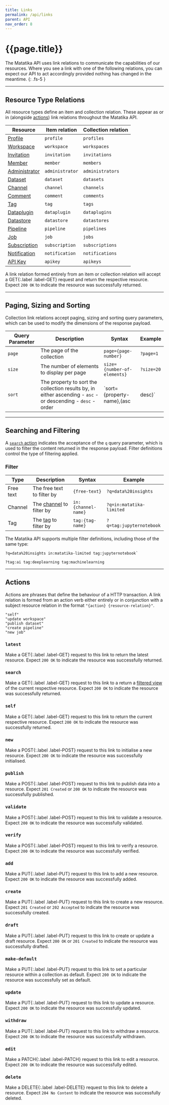 ```yaml
---
title: Links
permalink: /api/links
parent: API
nav_order: 8
---
```


# {{page.title}}

The Matatika API uses link relations to communicate the capabilities of our resources.  Where you see a link with one of the following relations, you can expect our API to act accordingly provided nothing has changed in the meantime.
{: .fs-5 }

---

## Resource Type Relations

All resource types define an item and collection relation. These appear as or in (alongside [actions](#actions)) link relations throughout the Matatika API.

Resource | Item relation | Collection relation
-------- | ------------- | -------------------
[Profile](resources/profiles) | `profile` | `profiles`
[Workspace](resources/workspaces) | `workspace` | `workspaces`
[Invitation](resources/invitations) | `invitation` | `invitations`
[Member](resources/members) | `member` | `members`
[Administrator](resources/administrators) | `administrator` | `administrators`
[Dataset](resources/datasets) | `dataset` | `datasets`
[Channel](resources/channels) | `channel` | `channels`
[Comment](resources/comments) | `comment` | `comments`
[Tag](resources/tags) | `tag` | `tags`
[Dataplugin](resources/dataplugins) | `dataplugin` | `dataplugins`
[Datastore](resources/datastores) | `datastore` | `datastores`
[Pipeline](resources/pipelines) | `pipeline` | `pipelines`
[Job](resources/jobs) | `job` | `jobs`
[Subscription](resources/subscriptions) | `subscription` | `subscriptions`
[Notification](resources/notifications) | `notification` | `notifications`
[API Key](resources/apikeys) | `apikey` | `apikeys`

A link relation formed entirely from an item or collection relation will accept a <span>GET</span>{:.label .label-GET} request and return the respective resource. Expect `200 OK` to indicate the resource was successfully returned.

---

## Paging, Sizing and Sorting
Collection link relations accept paging, sizing and sorting query parameters, which can be used to modify the dimensions of the response payload.

Query Parameter | Description | Syntax | Example
--------------- | ----------- | ------ | -------
`page` | The page of the collection | `page={page-number}` | `?page=1`
`size` | The number of elements to display per page | `size={number-of-elements}` | `?size=20`
`sort` | The property to sort the collection results by, in either ascending - `asc` - or descending - `desc` -  order | `sort={property-name},(asc|desc)` | `?sort=name,asc`

---

## Searching and Filtering
A [`search` action](#search) indicates the acceptance of the `q` query parameter, which is used to filter the content returned in the response payload. Filter definitions control the type of filtering applied.

### Filter

Type | Description | Syntax | Example
---- | ----------- | ------ | -------
Free text | The free text to filter by | `{free-text}` | `?q=data%20insights`
Channel | The [channel](resources/channels) to filter by | `in:{channel-name}` | `?q=in:matatika-limited`
Tag | The [tag](resources/tags) to filter by | `tag:{tag-name}` | `?q=tag:jupyternotebook`

The Matatika API supports multiple filter definitions, including those of the same type:

```
?q=data%20insights in:matatika-limited tag:jupyternotebook`
```

```
?tag:ai tag:deeplearning tag:machinelearning
```

---

## Actions
Actions are phrases that define the behaviour of a HTTP transaction. A link relation is formed from an action verb either entirely or in conjunction with a subject resource relation in the format `"{action} {resource-relation}"`.

```
"self"
"update workspace"
"publish dataset"
"create pipeline"
"new job"
```

### `latest`
Make a <span>GET</span>{:.label .label-GET} request to this link to return the latest resource. Expect `200 OK` to indicate the resource was successfully returned.

### `search`
Make a <span>GET</span>{:.label .label-GET} request to this link to a return a [filtered view](#searching-and-filtering) of the current respective resource. Expect `200 OK` to indicate the resource was successfully returned.

### `self`
Make a  <span>GET</span>{:.label .label-GET} request to this link to return the current respective resource. Expect `200 OK` to indicate the resource was successfully returned.

### `new`
Make a <span>POST</span>{:.label .label-POST} request to this link to initialise a new resource. Expect `200 OK` to indicate the resource was successfully initialised.

### `publish`
Make a <span>POST</span>{:.label .label-POST} request to this link to publish data into a resource. Expect `201 Created` or `200 OK` to indicate the resource was successfully published.

### `validate`
Make a <span>POST</span>{:.label .label-POST} request to this link to validate a resource. Expect `200 OK` to indicate the resource was successfully validated.

### `verify`
Make a <span>POST</span>{:.label .label-POST} request to this link to verify a resource. Expect `200 OK` to indicate the resource was successfully verified.

### `add`
Make a <span>PUT</span>{:.label .label-PUT} request to this link to add a new resource. Expect `200 OK` to indicate the resource was successfully added.

### `create`
Make a <span>PUT</span>{:.label .label-PUT} request to this link to create a new resource. Expect `201 Created` or `202 Accepted` to indicate the resource was successfully created.

### `draft`
Make a <span>PUT</span>{:.label .label-PUT} request to this link to create or update a draft resource. Expect `200 OK` or `201 Created` to indicate the resource was successfully drafted.

### `make-default`
Make a <span>PUT</span>{:.label .label-PUT} request to this link to set a particular resource within a collection as default. Expect `200 OK` to indicate the resource was successfully set as default.

### `update`
Make a <span>PUT</span>{:.label .label-PUT} request to this link to update a resource. Expect `200 OK` to indicate the resource was successfully updated.

### `withdraw` 
Make a <span>PUT</span>{:.label .label-PUT} request to this link to withdraw a resource. Expect `200 OK` to indicate the resource was successfully withdrawn.

### `edit`
Make a <span>PATCH</span>{:.label .label-PATCH} request to this link to edit a resource. Expect `200 OK` to indicate the resource was successfully edited.

### `delete`
Make a <span>DELETE</span>{:.label .label-DELETE} request to this link to delete a resource. Expect `204 No Content` to indicate the resource was successfully deleted.
